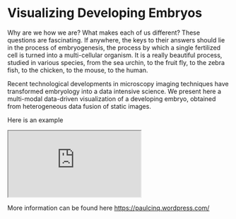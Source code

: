 # Visualizing Developing Embryos

Why are we how we are? What makes each of us different? These questions are fascinating. If anywhere, the keys to their answers should lie in the process of embryogenesis, the process by which a single fertilized cell is turned into a multi-cellular organism. It is a really beautiful process, studied in various species, from the sea urchin, to the fruit fly, to the zebra fish, to the chicken, to the mouse, to the human.

Recent technological developments in microscopy imaging techniques have transformed embryology into a data intensive science. We present here a multi-modal data-driven visualization of a developing embryo, obtained from heterogeneous data fusion of static images.

Here is an example

<iframe src="https://bl.ocks.org/mbostock/raw/f584aa36df54c451c94a9d0798caed35/" marginwidth="0" marginheight="0" scrolling="no"></iframe>

More information can be found here <a href=" https://paulcinq.wordpress.com/ "> https://paulcinq.wordpress.com/ </a>

